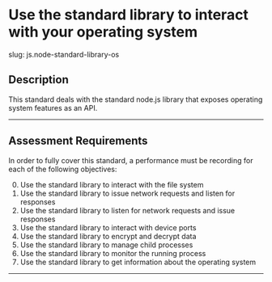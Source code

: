 # Use the standard library to interact with your operating system

slug: js.node-standard-library-os

## Description
This standard deals with the standard node.js library that exposes operating system features as an API.

---
## Assessment Requirements
In order to fully cover this standard, a performance must be recording for each of the following objectives:

0. Use the standard library to interact with the file system
1. Use the standard library to issue network requests and listen for responses
2. Use the standard library to listen for network requests and issue responses
3. Use the standard library to interact with device ports
4. Use the standard library to encrypt and decrypt data
5. Use the standard library to manage child processes
6. Use the standard library to monitor the running process
7. Use the standard library to get information about the operating system

---
